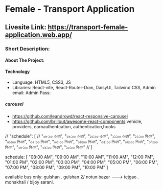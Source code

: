 # Female - Transport Application

## Livesite Link: https://transport-female-application.web.app/

### Short Description:

#### About The Project:

#### Technology

- Language: HTML5, CSS3, JS
- Libraries: React-vite, React-Router-Dom, DaisyUI, Tailwind CSS,
  Admin email:
  Admin Pass:

##### carousel

- https://github.com/leandrowd/react-responsive-carousel
- https://github.com/brillout/awesome-react-components
   <!-- "react-tabs": "^6.0.1", -->
    <!-- "recharts": "^2.10.1", -->
    <!-- const Review = ({ item }) => {
        const { id, name, img, review, star, } = item; -->
  <!-- // const primeCars = data.filter(item => item.catagory === 'prime'); -->
  <!-- // setCarItems(primeCars); -->
  vehicle, providers, earnauthentcation, authentication,hooks

// "schedule": [
// "০৮:০০ এএম", "০৯:০০ এএম", "১০:০০ এএম", "১১:০০ এএম", "১২:০০ পিএম", "০১:০০ পিএম", "০২:০০ পিএম", "০৩:০০ পিএম", "০৪:০০ পিএম", "০৫:০০ পিএম", "০৬:০০ পিএম", "০৭:০০ পিএম", "০৮:০০ পিএম", "০৯:০০ পিএম", "১০:০০ পিএম"
// ]

schedule: [
"08:00 AM", "09:00 AM", "10:00 AM", "11:00 AM", "12:00 PM", "01:00 PM", "02:00 PM", "03:00 PM", "04:00 PM", "05:00 PM", "06:00 PM", "07:00 PM", "08:00 PM", "09:00 PM", "10:00 PM"
]
<!--  need to added this info in bus ticket booking page -->
available bus only: 
gulshan . gulshan 2/ notun bazar ---> tejgao . mohakhali / bijoy sarani.


<!-- fix the sign in method  -->
<!-- show / hide button add on password -->
<!-- make responsive admin dashboard  -->
<!-- make responsive driver dashboard   -->
